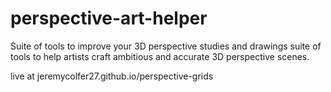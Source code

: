 # perspective-art-helper
Suite of tools to improve your 3D perspective studies and drawings
s u i t e   o f   t o o l s   t o   h e l p   a r t i s t s   c r a f t   a m b i t i o u s   a n d   a c c u r a t e   3 D   p e r s p e c t i v e   s c e n e s . 

live at jeremycolfer27.github.io/perspective-grids
 
